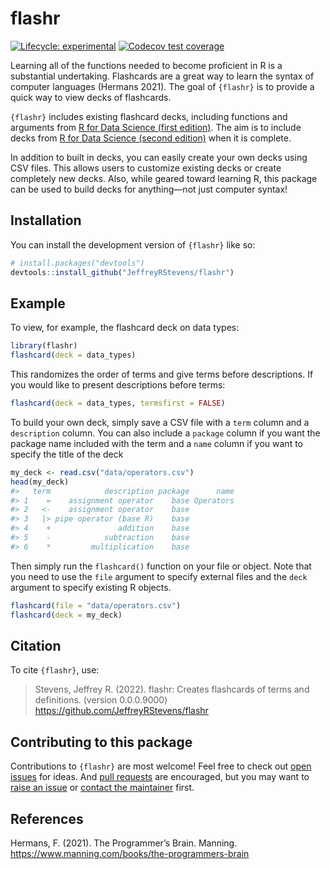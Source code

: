 
<!-- README.md is generated from README.Rmd. Please edit that file -->

# flashr

<!-- badges: start -->

[![Lifecycle:
experimental](https://img.shields.io/badge/lifecycle-experimental-orange.svg)](https://lifecycle.r-lib.org/articles/stages.html#experimental)
[![Codecov test
coverage](https://codecov.io/gh/JeffreyRStevens/flashr/branch/main/graph/badge.svg)](https://app.codecov.io/gh/JeffreyRStevens/flashr?branch=main)
<!-- badges: end -->

Learning all of the functions needed to become proficient in R is a
substantial undertaking. Flashcards are a great way to learn the syntax
of computer languages (Hermans 2021). The goal of `{flashr}` is to
provide a quick way to view decks of flashcards.

`{flashr}` includes existing flashcard decks, including functions and
arguments from [R for Data Science (first
edition)](https://r4ds.had.co.nz/). The aim is to include decks from [R
for Data Science (second edition)](https://r4ds.hadley.nz) when it is
complete.

In addition to built in decks, you can easily create your own decks
using CSV files. This allows users to customize existing decks or create
completely new decks. Also, while geared toward learning R, this package
can be used to build decks for anything—not just computer syntax!

## Installation

You can install the development version of `{flashr}` like so:

``` r
# install.packages("devtools")
devtools::install_github("JeffreyRStevens/flashr")
```

## Example

To view, for example, the flashcard deck on data types:

``` r
library(flashr)
flashcard(deck = data_types)
```

This randomizes the order of terms and give terms before descriptions.
If you would like to present descriptions before terms:

``` r
flashcard(deck = data_types, termsfirst = FALSE)
```

To build your own deck, simply save a CSV file with a `term` column and
a `description` column. You can also include a `package` column if you
want the package name included with the term and a `name` column if you
want to specify the title of the deck

``` r
my_deck <- read.csv("data/operators.csv")
head(my_deck)
#>   term            description package      name
#> 1    =    assignment operator    base Operators
#> 2   <-    assignment operator    base          
#> 3   |> pipe operator (base R)    base          
#> 4    +               addition    base          
#> 5    -            subtraction    base          
#> 6    *         multiplication    base
```

Then simply run the `flashcard()` function on your file or object. Note
that you need to use the `file` argument to specify external files and
the `deck` argument to specify existing R objects.

``` r
flashcard(file = "data/operators.csv")
flashcard(deck = my_deck)
```

## Citation

To cite `{flashr}`, use:

> Stevens, Jeffrey R. (2022). flashr: Creates flashcards of terms and
> definitions. (version 0.0.0.9000)
> <https://github.com/JeffreyRStevens/flashr>

## Contributing to this package

Contributions to `{flashr}` are most welcome! Feel free to check out
[open issues](https://github.com/JeffreyRStevens/flashr/issues) for
ideas. And [pull
requests](https://github.com/JeffreyRStevens/flashr/pulls) are
encouraged, but you may want to [raise an
issue](https://github.com/JeffreyRStevens/flashr/issues) or [contact the
maintainer](mailto:jeffrey.r.stevens@protonmail.com) first.

## References

Hermans, F. (2021). The Programmer’s Brain. Manning.
<https://www.manning.com/books/the-programmers-brain>

